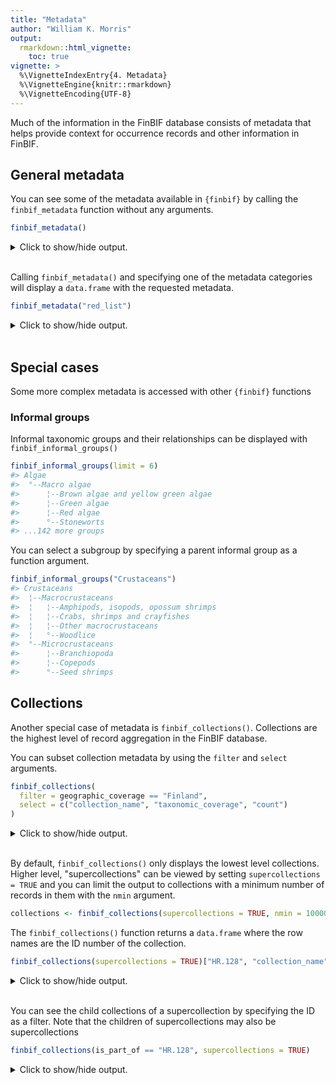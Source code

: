 ```yaml
---
title: "Metadata"
author: "William K. Morris"
output: 
  rmarkdown::html_vignette:
    toc: true
vignette: >
  %\VignetteIndexEntry{4. Metadata}
  %\VignetteEngine{knitr::rmarkdown}
  %\VignetteEncoding{UTF-8}
---
```



Much of the information in the FinBIF database consists of metadata that helps
provide context for occurrence records and other information in FinBIF.

## General metadata
You can see some of the metadata available in `{finbif}` by calling the
`finbif_metadata` function without any arguments.

```r
finbif_metadata()
```


<details closed>
<summary> Click to show/hide output. </summary>

```r

#>    metadata_name            
#> 1  regulatory_status        
#> 2  red_list                 
#> 3  country                  
#> 4  region                   
#> 5  bio_province             
#> 6  municipality             
#> 7  bird_assoc_area          
#> 8  finnish_occurrence_status
#> 9  habitat_type             
#> 10 habitat_qualifier        
#> 11 life_stage               
#> 12 record_basis             
#> 13 restriction_level        
#> 14 restriction_reason       
#> 15 sex_category             
#> 16 source                   
#> 17 taxon_rank               

```

</details>
<br>

Calling `finbif_metadata()` and specifying one of the metadata categories will
display a `data.frame` with the requested metadata.

```r
finbif_metadata("red_list")
```


<details closed>
<summary> Click to show/hide output. </summary>

```r

#>    status_name           status_code
#> 1  Critically Endangered CR         
#> 2  Data Deficient        DD         
#> 3  Endangered            EN         
#> 4  Extinct               EX         
#> 5  Extinct in the Wild   EW         
#> 6  Least Concern         LC         
#> 7  Near Threatened       NT         
#> 8  Not Applicable        NA         
#> 9  Not Evaluated         NE         
#> 10 Regionally Extinct    RE         
#> 11 Vulnerable            VU         

```

</details>
<br>

## Special cases
Some more complex metadata is accessed with other `{finbif}` functions

### Informal groups
Informal taxonomic groups and their relationships can be displayed with
`finbif_informal_groups()`

```r
finbif_informal_groups(limit = 6)
#> Algae                                                         
#>  °--Macro algae                                               
#>      ¦--Brown algae and yellow green algae                    
#>      ¦--Green algae                                           
#>      ¦--Red algae                                             
#>      °--Stoneworts                                            
#> ...142 more groups
```

You can select a subgroup by specifying a parent informal group as a function
argument.

```r
finbif_informal_groups("Crustaceans")
#> Crustaceans                                                   
#>  ¦--Macrocrustaceans                                          
#>  ¦   ¦--Amphipods, isopods, opossum shrimps                   
#>  ¦   ¦--Crabs, shrimps and crayfishes                         
#>  ¦   ¦--Other macrocrustaceans                                
#>  ¦   °--Woodlice                                              
#>  °--Microcrustaceans                                          
#>      ¦--Branchiopoda                                          
#>      ¦--Copepods                                              
#>      °--Seed shrimps
```

## Collections
Another special case of metadata is `finbif_collections()`. Collections are the
highest level of record aggregation in the FinBIF database.

You can subset collection metadata by using the `filter` and `select` arguments.

```r
finbif_collections(
  filter = geographic_coverage == "Finland",
  select = c("collection_name", "taxonomic_coverage", "count")
)
```


<details closed>
<summary> Click to show/hide output. </summary>

```r

#>         collection_name                   taxonomic_coverage                count  
#> HR.1227 Coll Mikko Heikkinen              Biota                                  67
#> HR.1349 JYV - Fungal collections          <NA>                                13399
#> HR.1350 JYV - Lichen collections          <NA>                                  398
#> HR.1351 JYV - Bryophyte collections       <NA>                                 4369
#> HR.1467 Per-Eric Grankvist´s butterly co… Lepidoptera                             5
#> HR.1487 JYV - Fish collections            <NA>                                 1371
#> HR.1507 Lingonblad Birger och Hjördis bu… Lepidoptera                          2796
#> HR.157  Point counts of breeding terrest… Birds, landbirds                   376833
#> HR.1592 Herbarium of The Ark Nature Cent… <NA>                                 7806
#> HR.1687 Papilionoidea of Coll. Lauro      Papilionoidea                         525
#> HR.1688 Noctuidae I of Coll. Lauro        Noctuidae                             614
#> HR.1689 Noctuidae II of Coll. Lauro       Noctuidae                             839
#> HR.1690 Noctuidae III, Bombycoidea, Sphi… Noctuidae, Bombycoidea, Geometri…     521
#> HR.1691 Drepanidae & Geometridae of Coll… Drepanidae, Geometridae              1408
#> HR.175  National Finnish butterfly monit… Lepidoptera                        408864
#> HR.200  Finnish Insect Database           Insecta                           3725818
#> HR.2049 Invasive alien species control    Invasive species                      471
#> HR.206  The Finnish Nature League's Spri… biota                              107275
#> HR.2089 Håkan Lindberg collection         Hymenoptera                          2400
#> HR.209  Atlas of Finnish Macrolepidoptera Macrolepidoptera                  1218544
#> HR.2209 KUO Arachnida collection          Arachnida                               3
#> HR.2289 Specimens that lack collecting i… <NA>                                  109
#> HR.2691 Line transect censuses of breedi… Aves                               603950
#> HR.2692 Censuses of breeding birds - Are… Aves                                14963
#> HR.3051 VieKas LIFE project invasive spe… <NA>                                 1349
#> HR.3071 Observing species on milk farms   <NA>                                  529
#> HR.3211 iNaturalist Suomi Finland         biota                              417052
#> HR.3491 LajiGIS: Aquatic species survey   Biota                              518824
#> HR.3553 LajiGIS: Species monitoring sites Biota                              657410
#> HR.3671 Bird of prey nests for protection Aves                                10246
#> HR.3691 eBird                             Aves                               528002
#> HR.3791 Invasive species observations     Biota                                1385
#> HR.39   Winter Bird Census                Aves                              1404097
#> HR.3911 Bumblebee census                  Bumblebees                           4154
#> HR.3991 Waterbird counts, Luomus dataset  Aves                                 2424
#> HR.3992 Waterbird counts, Luke dataset    Aves                                15012
#> HR.4011 Salmonidae in streams             Salmonidae                          12630
#> HR.4051 LajiGIS: Species monitoring site… Aquila chrysaetos; Haliaeetus al…    7780
#> HR.4091 Retkikasvio                       <NA>                                 1227
#> HR.4131 Butterflies in Finnish agricultu… Papilionoidea, Others              356560
#> HR.435  Löydös Open Invasive Species Obs… Biota                               17157
#> HR.60   Monitoring scheme of birds and m… Aves, Mammalia                     826341
#> HR.627  Invasive mammal species of Finla… Mammalia                              228
#> HR.808  E. Sjöholm´s butterfly collection Lepidoptera                          4951
#> HR.847  Atlas of amphibians and reptiles… Amphibia, Reptilia                   6233

```

</details>
<br>

By default, `finbif_collections()` only displays the lowest level collections.
Higher level, "supercollections" can be viewed by setting
`supercollections = TRUE` and you can limit the output to collections with
a minimum number of records in them with the `nmin` argument.

```r
collections <- finbif_collections(supercollections = TRUE, nmin = 10000)
```

The `finbif_collections()` function returns a `data.frame` where the row names
are the ID number of the collection.

```r
finbif_collections(supercollections = TRUE)["HR.128", "collection_name"]
```


<details closed>
<summary> Click to show/hide output. </summary>

```r

#> Collections of the Finnish Museum of Natural History Luomus

```

</details>
<br>

You can see the child collections of a supercollection by specifying the ID as
a filter. Note that the children of supercollections may also be supercollections

```r
finbif_collections(is_part_of == "HR.128", supercollections = TRUE)
```


<details closed>
<summary> Click to show/hide output. </summary>

```r

#>         collection_name abbreviation description online_url has_children is_part_of data_quality
#> HR.129  Collections of… H            Herbarium … <NA>        TRUE        HR.128     MY.dataQual…
#> HR.160  Zoological col… MZH          The collec… http://ww…  TRUE        HR.128     MY.dataQual…
#> HR.173  Zoological mon… <NA>         Monitoring… <NA>        TRUE        HR.128     MY.dataQual…
#> HR.1849 Genomic resour… <NA>         Genomic re… <NA>        TRUE        HR.128     MY.dataQual…
#> HR.203  Löydös Open Fi… <NA>         A service … http://ws…  TRUE        HR.128     MY.dataQual…
#> HR.447  Hatikka.fi obs… <NA>         Hatikka.fi… http://ha… FALSE        HR.128     MY.dataQual…
#> HR.48   Ringing and re… TIPU         Database o… <NA>        TRUE        HR.128     MY.dataQual…
#>         methods   collection_type taxonomic_coverage geographic_coverage temporal_coverage
#> HR.129  <NA>      MY.collectionT… <NA>               <NA>                <NA>             
#> HR.160  <NA>      MY.collectionT… Animalia           World               1700 to present  
#> HR.173  <NA>      MY.collectionT… <NA>               Finland             1950-            
#> HR.1849 Sampling… MY.collectionT… Biota              World               2000-            
#> HR.203  <NA>      MY.collectionT… biota              world               2013-            
#> HR.447  <NA>      MY.collectionT… Biota              World               <NA>             
#> HR.48   <NA>      MY.collectionT… <NA>               Ringing data: Finl… 1913-            
#>         secure_level count   
#> HR.129  <NA>             1513
#> HR.160  MX.secureLe…      940
#> HR.173  <NA>          4765423
#> HR.1849 <NA>                1
#> HR.203  <NA>            26650
#> HR.447  <NA>          2010389
#> HR.48   <NA>         12456603

```

</details>
<br>
